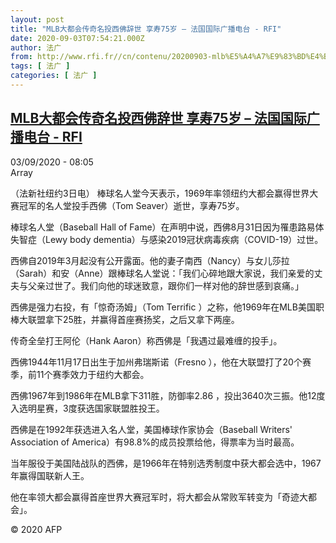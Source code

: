 ```yaml
---
layout: post
title: "MLB大都会传奇名投西佛辞世 享寿75岁 – 法国国际广播电台 - RFI"
date: 2020-09-03T07:54:21.000Z
author: 法广
from: http://www.rfi.fr//cn/contenu/20200903-mlb%E5%A4%A7%E9%83%BD%E4%BC%9A%E4%BC%A0%E5%A5%87%E5%90%8D%E6%8A%95%E8%A5%BF%E4%BD%9B%E8%BE%9E%E4%B8%96-%E4%BA%AB%E5%AF%BF75%E5%B2%81
tags: [ 法广 ]
categories: [ 法广 ]
---
```

<!--1599119661000-->
[MLB大都会传奇名投西佛辞世 享寿75岁 – 法国国际广播电台 - RFI](http://www.rfi.fr//cn/contenu/20200903-mlb%E5%A4%A7%E9%83%BD%E4%BC%9A%E4%BC%A0%E5%A5%87%E5%90%8D%E6%8A%95%E8%A5%BF%E4%BD%9B%E8%BE%9E%E4%B8%96-%E4%BA%AB%E5%AF%BF75%E5%B2%81)
------

<div>
<div>03/09/2020 - 08:05</div>Array<div class="t-content__body u-clearfix"><p>（法新社纽约3日电）    棒球名人堂今天表示，1969年率领纽约大都会赢得世界大赛冠军的名人堂投手西佛（Tom Seaver）逝世，享寿75岁。</p><p>    棒球名人堂（Baseball Hall of Fame）在声明中说，西佛8月31日因为罹患路易体失智症（Lewy body dementia）与感染2019冠状病毒疾病（COVID-19）过世。</p><p>    西佛自2019年3月起没有公开露面。他的妻子南西（Nancy）与女儿莎拉（Sarah）和安（Anne）跟棒球名人堂说：「我们心碎地跟大家说，我们亲爱的丈夫与父亲过世了。我们向他的球迷致意，跟你们一样对他的辞世感到哀痛。」</p><p>    西佛是强力右投，有「惊奇汤姆」（Tom Terrific ）之称，他1969年在MLB美国职棒大联盟拿下25胜，并赢得首座赛扬奖，之后又拿下两座。</p><p>    传奇全垒打王阿伦（Hank Aaron）称西佛是「我遇过最难缠的投手」。</p><p>    西佛1944年11月17日出生于加州弗瑞斯诺（Fresno ），他在大联盟打了20个赛季，前11个赛季效力于纽约大都会。</p><p>    西佛1967年到1986年在MLB拿下311胜，防御率2.86 ，投出3640次三振。他12度入选明星赛，3度获选国家联盟胜投王。</p><p>    西佛是在1992年获选进入名人堂，美国棒球作家协会（Baseball Writers' Association of America）有98.8%的成员投票给他，得票率为当时最高。</p><p>    当年服役于美国陆战队的西佛，是1966年在特别选秀制度中获大都会选中，1967年赢得国联新人王。</p><p>    他在率领大都会赢得首座世界大赛冠军时，将大都会从常败军转变为「奇迹大都会」。</p><p class="t-copyright">© 2020 AFP</p>        </div>
</div>
